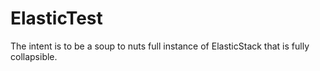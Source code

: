 # ElasticTest

The intent is to be a soup to nuts full instance of ElasticStack that is fully collapsible.
